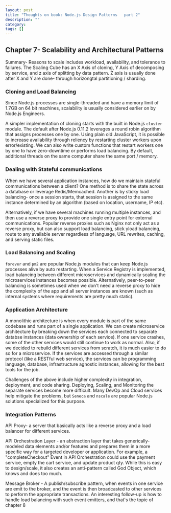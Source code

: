 ```yaml
---
layout: post
title: "Thoughts on book: Node.js Design Patterns   part 2"
description: ""
category:
tags: []
---
```


## Chapter 7- Scalability and Architectural Patterns

Summary- Reasons to scale includes workload, availability, and tolerance to failures. The Scaling Cube has an X Axis of cloning, Y Axis of decomposing by service, and z axis of splitting by data pattern. Z axis is usually done after X and Y are done- through horizongtal partitioning / sharding.

### Cloning and Load Balancing

Since Node.js processes are single-threaded and have a memory limit of 1.7GB on 64 bit machines, scalability is usually considered earlier on by Node.js Engineers.


A simpler implementation of cloning starts with the built in Node.js <code>cluster</code> module. The default after Node.js 0.11.2 leverages a round robin algorithm that assigns processes one by one. Using plain old JavaScript, it is possible to increase availability through reliency by restarting cluster workers upon error/existing. We can also write custom functions that restart workers one by one to have zero-downtime or performs load balancing. By default, additional threads on the same computer share the same port / memory.

### Dealing with Stateful communications

When we have several application instances, how do we maintain stateful communications between a client? One method is to share the state across a database or leverage Redis/Memcached. Another is by sticky load balancing- once a session starts, that session is assigned to the same instance determined by an algorithm (based on location, username, IP etc).

Alternatively, if we have several machines running multiple instances, and then use a reverse proxy to provide one single entry point for external communications. Popular reverse proxies such as Nginx not only act as a reverse proxy, but can also support load balancing, stick yload balancing, route to any available server regardless of language, URL rewrites, caching, and serving static files.

### Load Balancing and Scaling

<code>forever</code> and <code>pm2</code> are popular Node.js modules that can keep Node.js processes alive by auto restarting. When a Service Registry is implemented, load balancing between different microservices and dynamically scaling the microservices instances becomes possible. Alternatively, peer-to-peer balancing is sometimes used when we don't need a reverse proxy to hide the complexity of the app and all server instances are known (such as internal systems where requirements are pretty much static).

 ### Application Architecture

A monolithic architecture is when every module is part of the same codebase and runs part of a single application. We can create microservice architecture by breaking down the services each connected to separate databse instances (data ownership of each service). If one service crashes, some of the other services would still continue to work as normal. Also, if we decided to rebuild different services from scratch, it is much easier to do so for a microservice. If the services are accessed through a similar protocol (like a RESTful web service), the services can be programming language, database, infrastructure agnostic instances, allowing for the best tools for the job.

Challenges of the above include higher complexity in integration, deployment, and code sharing. Deploying, Scaling, and Monitoring the separate services become more difficult. Many DevOp and Cloud services help mitigate the problems, but <code>Seneca</code> and <code>nscale</code> are popular Node.js solutions specialized for this purpose.

### Integration Patterns

API Proxy- a server that basically acts like a reverse proxy and a load balancer for different services.

API Orchestration Layer - an abstraction layer that takes generically-modeled data elements and/or features and prepares them in a more specific way for a targeted developer or application. For example, a "completeCheckout" Event in API Orchestration could use the payment service, empty the cart service, and update product qty. While this is easy to design/scale, it also creates an anti-pattern called God Object, which knows and does too much.

Message Broker - A publish/subscribe pattern, when events in one service are emit to the broker, and the event is then broadcasted to other services to perform the appropriate transactions.
An interesting follow-up is how to handle load balancing with such event emitters, and that's the topic of chapter 8






